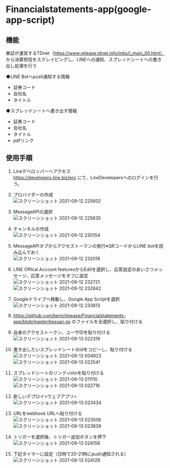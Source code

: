 # Financialstatements-app(google-app-script)
## 機能
東証が運営するTDnet（https://www.release.tdnet.info/inbs/I_main_00.html） から決算短信をスクレイピングし、LINEへの通知、スプレッドシートへの書き出し処理を行う

◆LINE Botへpush通知する情報  
- 証券コード  
- 会社名  
- タイトル  

◆スプレッドシートへ書き出す情報  
- 証券コード  
- 会社名  
- タイトル  
- pdfリンク   

## 使用手順
1. Lineデベロッパーへアクセス  
  https://developers.line.biz/en/  にて、LineDevelopersへのログインを行う。   

2. プロバイダーの作成  
![スクリーンショット 2021-09-12 225602](https://user-images.githubusercontent.com/44935028/132990909-5a0d8fba-d884-4e3b-a908-e45cb8a889cc.png)  

3. MessageAPIの選択    
![スクリーンショット 2021-09-12 225635](https://user-images.githubusercontent.com/44935028/132990912-f81f5b45-ee97-43fd-b635-6dc19740aa63.png)

4. チャンネルの作成  
![スクリーンショット 2021-09-12 230154](https://user-images.githubusercontent.com/44935028/132990907-9295021c-9f35-40a6-ade3-d3e064c289d3.png)

5. MessageAPIタブからアクセストークンの発行※QRコードからLINE botを読み込んでおく  
![スクリーンショット 2021-09-12 232018](https://user-images.githubusercontent.com/44935028/132991592-802bb31d-e97d-4ad9-b5d2-35f61a92102a.png)  

6. LINE Offical Account featuresからEditを選択し、応答設定のあいさつメッセージ、応答メッセージをオフに設定
![スクリーンショット 2021-09-12 232721](https://user-images.githubusercontent.com/44935028/132991627-4e5b6158-12ba-47ab-9ee0-d391fe943bfb.png)  
![スクリーンショット 2021-09-12 232842](https://user-images.githubusercontent.com/44935028/132991626-57bcb342-dee3-435a-957b-0a5a290e4a5c.png)  

7. Googleドライブへ移動し、Google App Scriptを選択  
![スクリーンショット 2021-09-12 233813](https://user-images.githubusercontent.com/44935028/132991990-39977ee5-0eb1-4784-aad5-afc4ee470a1d.png)  

8. https://github.com/kenichiiwase/Financialstatements-app/blob/master/kessan.gs のファイルを全選択し、貼り付ける  

9. 自身のアクセストークン、ユーザIDを貼り付ける  
![スクリーンショット 2021-09-13 022319](https://user-images.githubusercontent.com/44935028/132996898-c51bf362-6e34-4cb6-8244-ec2df99e31df.png)    

10. 書き出したいスプレッドシートのidをコピーし、貼り付ける 
![スクリーンショット 2021-09-13 004923](https://user-images.githubusercontent.com/44935028/132994197-54299cae-fc49-49b8-bfb0-3859ebc5b45f.png)  
![スクリーンショット 2021-09-13 022541](https://user-images.githubusercontent.com/44935028/132996951-21355fa5-8588-4a55-8c3f-0754320715b0.png)  

11. スプレッドシートのリンク+\n\nを貼り付ける  
![スクリーンショット 2021-09-13 011110](https://user-images.githubusercontent.com/44935028/132994943-846b5e82-2459-4bdf-9c26-7e6dba75ebc7.png)  
![スクリーンショット 2021-09-13 022716](https://user-images.githubusercontent.com/44935028/132996985-e5983953-503b-4178-92e5-7f64646ccd0a.png)  

12. 新しいデプロイ>ウェブアプリ>　
![スクリーンショット 2021-09-13 023434](https://user-images.githubusercontent.com/44935028/132997192-ad84f851-3ee2-4230-9da8-71cfa8d5cda9.png)　　    

13. URLをwebhook URLへ貼り付ける  
![スクリーンショット 2021-09-13 023506](https://user-images.githubusercontent.com/44935028/132997190-145e06cb-5ed1-4e6d-b01c-94c1547161e6.png)　　
![スクリーンショット 2021-09-13 023839](https://user-images.githubusercontent.com/44935028/132997288-beb43f60-db19-4cdb-bdbd-6643ff142439.png)  

14. トリガーを選択後、トリガー追加ボタンを押下  
![スクリーンショット 2021-09-13 024158](https://user-images.githubusercontent.com/44935028/132997433-50a2b789-d9dc-4db8-a331-1884fefa4ad1.png)  

15. 下記タイマーに設定（日時で20-21時にpush通知される）  
![スクリーンショット 2021-09-13 024129](https://user-images.githubusercontent.com/44935028/132997434-8eeca2ab-0df7-44b2-98eb-bb8d73264dab.png)  
